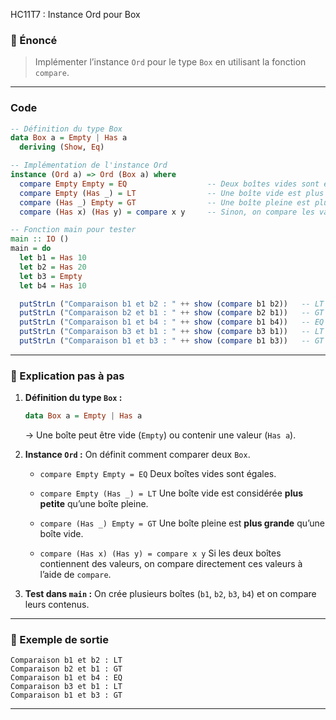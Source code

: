 HC11T7 : Instance Ord pour Box


### 🔹 Énoncé

> Implémenter l’instance `Ord` pour le type `Box` en utilisant la fonction `compare`.

---

###  Code 

```haskell
-- Définition du type Box
data Box a = Empty | Has a
  deriving (Show, Eq)

-- Implémentation de l'instance Ord
instance (Ord a) => Ord (Box a) where
  compare Empty Empty = EQ                  -- Deux boîtes vides sont égales
  compare Empty (Has _) = LT                -- Une boîte vide est plus petite qu'une boîte pleine
  compare (Has _) Empty = GT                -- Une boîte pleine est plus grande qu'une boîte vide
  compare (Has x) (Has y) = compare x y     -- Sinon, on compare les valeurs contenues

-- Fonction main pour tester
main :: IO ()
main = do
  let b1 = Has 10
  let b2 = Has 20
  let b3 = Empty
  let b4 = Has 10

  putStrLn ("Comparaison b1 et b2 : " ++ show (compare b1 b2))   -- LT car 10 < 20
  putStrLn ("Comparaison b2 et b1 : " ++ show (compare b2 b1))   -- GT car 20 > 10
  putStrLn ("Comparaison b1 et b4 : " ++ show (compare b1 b4))   -- EQ car 10 == 10
  putStrLn ("Comparaison b3 et b1 : " ++ show (compare b3 b1))   -- LT car Empty < Has
  putStrLn ("Comparaison b1 et b3 : " ++ show (compare b1 b3))   -- GT car Has > Empty
```

---

### 🔹 Explication pas à pas

1. **Définition du type `Box` :**

   ```haskell
   data Box a = Empty | Has a
   ```

   → Une boîte peut être vide (`Empty`) ou contenir une valeur (`Has a`).

2. **Instance `Ord` :**
   On définit comment comparer deux `Box`.

   * `compare Empty Empty = EQ`
     Deux boîtes vides sont égales.

   * `compare Empty (Has _) = LT`
     Une boîte vide est considérée **plus petite** qu’une boîte pleine.

   * `compare (Has _) Empty = GT`
     Une boîte pleine est **plus grande** qu’une boîte vide.

   * `compare (Has x) (Has y) = compare x y`
     Si les deux boîtes contiennent des valeurs, on compare directement ces valeurs à l’aide de `compare`.

3. **Test dans `main` :**
   On crée plusieurs boîtes (`b1`, `b2`, `b3`, `b4`) et on compare leurs contenus.

---

### 🔹 Exemple de sortie

```
Comparaison b1 et b2 : LT
Comparaison b2 et b1 : GT
Comparaison b1 et b4 : EQ
Comparaison b3 et b1 : LT
Comparaison b1 et b3 : GT
```

---
